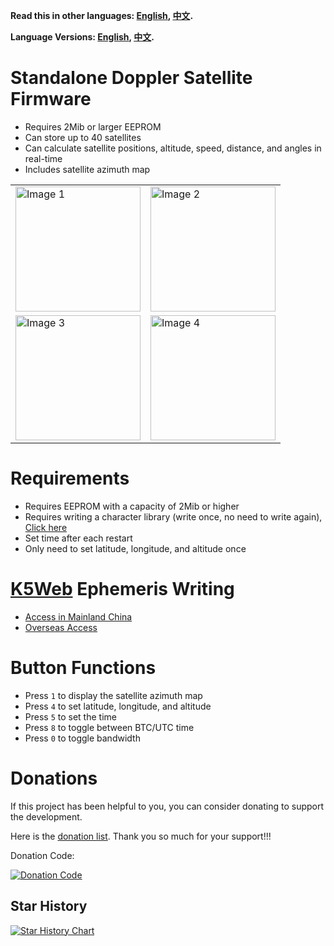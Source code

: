 
**Read this in other languages: [English](./README_en.md), [中文](./README.md).**

**Language Versions: [English](./README_en.md), [中文](./README.md).**

# Standalone Doppler Satellite Firmware
* Requires 2Mib or larger EEPROM
* Can store up to 40 satellites
* Can calculate satellite positions, altitude, speed, distance, and angles in real-time
* Includes satellite azimuth map

  
<table>
  <tr>
    <td><img src="https://github.com/losehu/uv-k5-firmware-custom/releases/download/DPL0.1/img1.png"
 alt="Image 1" width="200" /></td>
    <td><img src="https://github.com/losehu/uv-k5-firmware-custom/releases/download/DPL0.1/img2.png"
 alt="Image 2" width="200" /></td>
  </tr>
  <tr>
    <td><img src="https://github.com/losehu/uv-k5-firmware-custom/releases/download/DPL0.1/img3.png"
 alt="Image 3" width="200" /></td>
    <td><img src="https://github.com/losehu/uv-k5-firmware-custom/releases/download/DPL0.1/img4.png"
 alt="Image 4" width="200" /></td>
  </tr>
</table>

# Requirements
* Requires EEPROM with a capacity of 2Mib or higher
* Requires writing a character library (write once, no need to write again), [Click here](https://k5.vicicode.cn/#/tool/chi)
* Set time after each restart
* Only need to set latitude, longitude, and altitude once

# [K5Web](https://k5.vicicode.cn/#/tool/sat2) Ephemeris Writing
* [Access in Mainland China](https://k5.vicicode.cn/#/tool/sat2)
* [Overseas Access](https://k5.vicicode.com/#/tool/sat2)
  
# Button Functions
* Press `1` to display the satellite azimuth map
* Press `4` to set latitude, longitude, and altitude
* Press `5` to set the time
* Press `8` to toggle between BTC/UTC time
* Press `0` to toggle bandwidth

# Donations

If this project has been helpful to you, you can consider donating to support the development.

Here is the [donation list](https://losehu.github.io/payment-codes/#%E6%94%B6%E6%AC%BE%E7%A0%81). Thank you so much for your support!!!

Donation Code:

[![Donation Code](https://github.com/losehu/uv-k5-firmware-chinese/blob/main/payment/show.png)](https://losehu.github.io/payment-codes/)

## Star History

[![Star History Chart](https://api.star-history.com/svg?repos=losehu/uv-k5-firmware-custom&type=Date)](https://star-history.com/#losehu/uv-k5-firmware-custom&Date)

